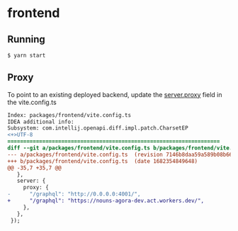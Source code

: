 # frontend

## Running

```sh
$ yarn start
```

## Proxy

To point to an existing deployed backend, update the [server.proxy] field in the
vite.config.ts

```patch
Index: packages/frontend/vite.config.ts
IDEA additional info:
Subsystem: com.intellij.openapi.diff.impl.patch.CharsetEP
<+>UTF-8
===================================================================
diff --git a/packages/frontend/vite.config.ts b/packages/frontend/vite.config.ts
--- a/packages/frontend/vite.config.ts	(revision 7146b8daa59a589b08b66a5a76f3e2c3f9b9bb48)
+++ b/packages/frontend/vite.config.ts	(date 1682354849648)
@@ -35,7 +35,7 @@
   },
   server: {
     proxy: {
-      "/graphql": "http://0.0.0.0:4001/",
+      "/graphql": "https://nouns-agora-dev.act.workers.dev/",
     },
   },
 });
```

[server.proxy]: https://vitejs.dev/config/server-options.html#server-proxy
